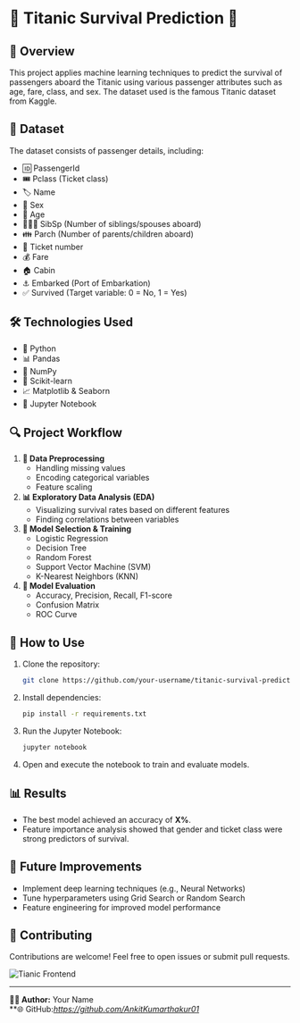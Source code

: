 # 🚢 Titanic Survival Prediction 🚀

## 📌 Overview
This project applies machine learning techniques to predict the survival of passengers aboard the Titanic using various passenger attributes such as age, fare, class, and sex. The dataset used is the famous Titanic dataset from Kaggle.

## 📂 Dataset
The dataset consists of passenger details, including:
- 🆔 PassengerId
- 🎟️ Pclass (Ticket class)
- 🏷️ Name
- 👤 Sex
- 🎂 Age
- 👨‍👩‍👦 SibSp (Number of siblings/spouses aboard)
- 👪 Parch (Number of parents/children aboard)
- 🎫 Ticket number
- 💰 Fare
- 🏠 Cabin
- ⚓ Embarked (Port of Embarkation)
- ✅ Survived (Target variable: 0 = No, 1 = Yes)

## 🛠️ Technologies Used
- 🐍 Python
- 📊 Pandas
- 🔢 NumPy
- 🤖 Scikit-learn
- 📈 Matplotlib & Seaborn
- 📝 Jupyter Notebook

## 🔍 Project Workflow
1. **📌 Data Preprocessing**
   - Handling missing values
   - Encoding categorical variables
   - Feature scaling
2. **📊 Exploratory Data Analysis (EDA)**
   - Visualizing survival rates based on different features
   - Finding correlations between variables
3. **🤖 Model Selection & Training**
   - Logistic Regression
   - Decision Tree
   - Random Forest
   - Support Vector Machine (SVM)
   - K-Nearest Neighbors (KNN)
4. **📏 Model Evaluation**
   - Accuracy, Precision, Recall, F1-score
   - Confusion Matrix
   - ROC Curve

## 🚀 How to Use
1. Clone the repository:
   ```bash
   git clone https://github.com/your-username/titanic-survival-prediction.git
   ```
2. Install dependencies:
   ```bash
   pip install -r requirements.txt
   ```
3. Run the Jupyter Notebook:
   ```bash
   jupyter notebook
   ```
4. Open and execute the notebook to train and evaluate models.

## 📊 Results
- The best model achieved an accuracy of **X%**.
- Feature importance analysis showed that gender and ticket class were strong predictors of survival.

## 🔮 Future Improvements
- Implement deep learning techniques (e.g., Neural Networks)
- Tune hyperparameters using Grid Search or Random Search
- Feature engineering for improved model performance

## 🤝 Contributing
Contributions are welcome! Feel free to open issues or submit pull requests.



![Tianic Frontend](https://github.com/user-attachments/assets/9a0eb1a4-bafa-443c-add7-de6b562c9a45)

---

**👨‍💻 Author:** Your Name  
**🌐 GitHub:*https://github.com/AnkitKumarthakur01* 
